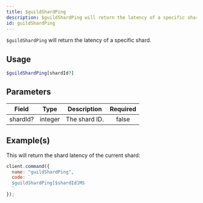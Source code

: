```yaml
---
title: $guildShardPing
description: $guildShardPing will return the latency of a specific shard.
id: guildShardPing
---
```


`$guildShardPing` will return the latency of a specific shard.

## Usage

```php
$guildShardPing[shardId?]
```

## Parameters

| Field    | Type    | Description   | Required |
| -------- | ------- | ------------- | :------: |
| shardId? | integer | The shard ID. |  false   |

## Example(s)

This will return the shard latency of the current shard:

```javascript
client.command({
  name: "guildShardPing",
  code: `
  $guildShardPing[$shardId]MS
  `
});
```

